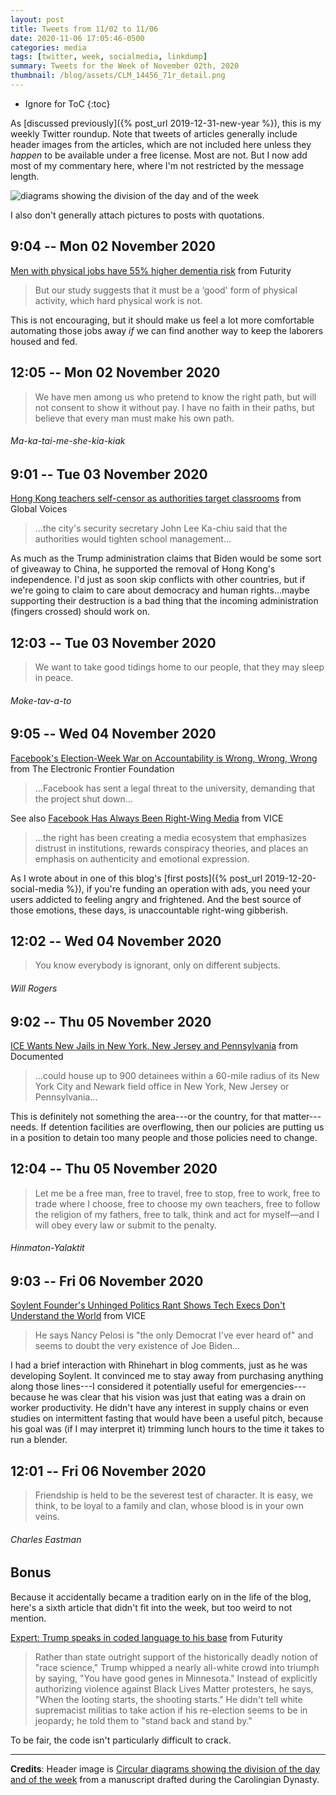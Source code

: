 ```yaml
---
layout: post
title: Tweets from 11/02 to 11/06
date: 2020-11-06 17:05:46-0500
categories: media
tags: [twitter, week, socialmedia, linkdump]
summary: Tweets for the Week of November 02th, 2020
thumbnail: /blog/assets/CLM_14456_71r_detail.png
---
```


* Ignore for ToC
{:toc}

As [discussed previously]({% post_url 2019-12-31-new-year %}), this is my weekly Twitter roundup.  Note that tweets of articles generally include header images from the articles, which are not included here unless they *happen* to be available under a free license.  Most are not.  But I now add most of my commentary here, where I'm not restricted by the message length.

![diagrams showing the division of the day and of the week](/blog/assets/CLM_14456_71r_detail.png "diagrams showing the division of the day and of the week")

I also don't generally attach pictures to posts with quotations.

## 9:04 -- Mon 02 November 2020

[<i class="fab fa-twitter-square"></i>](https://jcolag.github.io/twitter/1323264599819350016) [Men with physical jobs have 55% higher dementia risk](https://www.futurity.org/physical-labor-men-dementia-risk-2460832/) from Futurity

 > But our study suggests that it must be a ‘good' form of physical activity, which hard physical work is not.

This is not encouraging, but it should make us feel a lot more comfortable automating those jobs away *if* we can find another way to keep the laborers housed and fed.

## 12:05 -- Mon 02 November 2020

[<i class="fab fa-twitter"></i>](https://jcolag.github.io/twitter/1323310150350999555)

 > We have men among us who pretend to know the right path, but will not consent to show it without pay. I have no faith in their paths, but believe that every man must make his own path.

###### Ma-ka-tai-me-she-kia-kiak

## 9:01 -- Tue 03 November 2020

[<i class="fab fa-twitter-square"></i>](https://jcolag.github.io/twitter/1323626232852832256) [Hong Kong teachers self-censor as authorities target classrooms](https://globalvoices.org/2020/10/27/hong-kong-teachers-self-censor-as-authorities-target-classrooms/) from Global Voices

 > ...the city's security secretary John Lee Ka-chiu said that the authorities would tighten school management...

As much as the Trump administration claims that Biden would be some sort of giveaway to China, he supported the removal of Hong Kong's independence.  I'd just as soon skip conflicts with other countries, but if we're going to claim to care about democracy and human rights...maybe supporting their destruction is a bad thing that the incoming administration (fingers crossed) should work on.

## 12:03 -- Tue 03 November 2020

[<i class="fab fa-twitter"></i>](https://jcolag.github.io/twitter/1323672034522456065)

 > We want to take good tidings home to our people, that they may sleep in peace.

###### Moke-tav-a-to

## 9:05 -- Wed 04 November 2020

[<i class="fab fa-twitter-square"></i>](https://jcolag.github.io/twitter/1323989627498229761) [Facebook's Election-Week War on Accountability is Wrong, Wrong, Wrong](https://www.eff.org/deeplinks/2020/10/facebooks-election-week-war-accountability-wrong-wrong-wrong) from The Electronic Frontier Foundation

 > ...Facebook has sent a legal threat to the university, demanding that the project shut down...

See also [Facebook Has Always Been Right-Wing Media](https://www.vice.com/en/article/n7vvwq/facebook-has-always-been-right-wing-media) from VICE

 > ...the right has been creating a media ecosystem that emphasizes distrust in institutions, rewards conspiracy theories, and places an emphasis on authenticity and emotional expression.

As I wrote about in one of this blog's [first posts]({% post_url 2019-12-20-social-media %}), if you're funding an operation with ads, you need your users addicted to feeling angry and frightened.  And the best source of those emotions, these days, is unaccountable right-wing gibberish.

## 12:02 -- Wed 04 November 2020

[<i class="fab fa-twitter"></i>](https://jcolag.github.io/twitter/1324034170625163264)

 > You know everybody is ignorant, only on different subjects.

###### Will Rogers

## 9:02 -- Thu 05 November 2020

[<i class="fab fa-twitter-square"></i>](https://jcolag.github.io/twitter/1324351260145975296) [ICE Wants New Jails in New York, New Jersey and Pennsylvania](https://documentedny.com/2020/10/27/ice-wants-new-facilities-in-new-york-new-jersey-and-pennsylvania/) from Documented

 > ...could house up to 900 detainees within a 60-mile radius of its New York City and Newark field office in New York, New Jersey or Pennsylvania...

This is definitely not something the area---or the country, for that matter---needs.  If detention facilities are overflowing, then our policies are putting us in a position to detain too many people and those policies need to change.

## 12:04 -- Thu 05 November 2020

[<i class="fab fa-twitter"></i>](https://jcolag.github.io/twitter/1324397062344052737)

 > Let me be a free man, free to travel, free to stop, free to work, free to trade where I choose, free to choose my own teachers, free to follow the religion of my fathers, free to talk, think and act for myself—and I will obey every law or submit to the penalty.

###### Hinmaton-Yalaktit

## 9:03 -- Fri 06 November 2020

[<i class="fab fa-twitter-square"></i>](https://jcolag.github.io/twitter/1324713899703234560) [Soylent Founder's Unhinged Politics Rant Shows Tech Execs Don't Understand the World](https://www.vice.com/en/article/epd4je/soylent-founders-unhinged-politics-rant-shows-tech-execs-dont-understand-the-world) from VICE

 > He says Nancy Pelosi is "the only Democrat I've ever heard of" and seems to doubt the very existence of Joe Biden...

I had a brief interaction with Rhinehart in blog comments, just as he was developing Soylent.  It convinced me to stay away from purchasing anything along those lines---I considered it potentially useful for emergencies---because he was clear that his vision was just that eating was a drain on worker productivity.  He didn't have any interest in supply chains or even studies on intermittent fasting that would have been a useful pitch, because his goal was (if I may interpret it) trimming lunch hours to the time it takes to run a blender.

## 12:01 -- Fri 06 November 2020

[<i class="fab fa-twitter"></i>](https://jcolag.github.io/twitter/1324758694878453760)

 > Friendship is held to be the severest test of character. It is easy, we think, to be loyal to a family and clan, whose blood is in your own veins.

###### Charles Eastman

## Bonus

Because it accidentally became a tradition early on in the life of the blog, here's a sixth article that didn't fit into the week, but too weird to not mention.

<i class="fas fa-square"></i> [Expert: Trump speaks in coded language to his base](https://www.futurity.org/donald-trump-coded-language-2462912-2/) from Futurity

 > Rather than state outright support of the historically deadly notion of "race science," Trump whipped a nearly all-white crowd into triumph by saying, "You have good genes in Minnesota." Instead of explicitly authorizing violence against Black Lives Matter protesters, he says, "When the looting starts, the shooting starts." He didn't tell white supremacist militias to take action if his re-election seems to be in jeopardy; he told them to "stand back and stand by."

To be fair, the code isn't particularly difficult to crack.

* * *

**Credits**:  Header image is [Circular diagrams showing the division of the day and of the week](https://en.wikipedia.org/wiki/Week#/media/File:CLM_14456_71r_detail.jpg) from a manuscript drafted during the Carolingian Dynasty.
